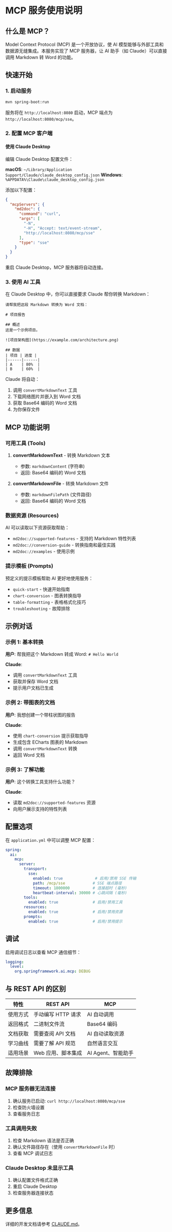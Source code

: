 # MCP 服务使用说明

## 什么是 MCP？

Model Context Protocol (MCP) 是一个开放协议，使 AI 模型能够与外部工具和数据源无缝集成。本服务实现了 MCP 服务器，让 AI 助手（如 Claude）可以直接调用 Markdown 转 Word 的功能。

## 快速开始

### 1. 启动服务

```bash
mvn spring-boot:run
```

服务将在 `http://localhost:8080` 启动，MCP 端点为 `http://localhost:8080/mcp/sse`。

### 2. 配置 MCP 客户端

#### 使用 Claude Desktop

编辑 Claude Desktop 配置文件：

**macOS**: `~/Library/Application Support/Claude/claude_desktop_config.json`
**Windows**: `%APPDATA%\Claude\claude_desktop_config.json`

添加以下配置：

```json
{
  "mcpServers": {
    "md2doc": {
      "command": "curl",
      "args": [
        "-N",
        "-H", "Accept: text/event-stream",
        "http://localhost:8080/mcp/sse"
      ],
      "type": "sse"
    }
  }
}
```

重启 Claude Desktop，MCP 服务器将自动连接。

### 3. 使用 AI 工具

在 Claude Desktop 中，你可以直接要求 Claude 帮你转换 Markdown：

```
请帮我把这段 Markdown 转换为 Word 文档：

# 项目报告

## 概述
这是一个示例项目。

![项目架构图](https://example.com/architecture.png)

## 数据
| 项目 | 进度 |
|------|------|
| A    | 80%  |
| B    | 60%  |
```

Claude 将自动：
1. 调用 `convertMarkdownText` 工具
2. 下载网络图片并嵌入到 Word 文档
3. 获取 Base64 编码的 Word 文档
4. 为你保存文件

## MCP 功能说明

### 可用工具 (Tools)

1. **convertMarkdownText** - 转换 Markdown 文本
   - 参数: `markdownContent` (字符串)
   - 返回: Base64 编码的 Word 文档

2. **convertMarkdownFile** - 转换 Markdown 文件
   - 参数: `markdownFilePath` (文件路径)
   - 返回: Base64 编码的 Word 文档

### 数据资源 (Resources)

AI 可以读取以下资源获取帮助：

- `md2doc://supported-features` - 支持的 Markdown 特性列表
- `md2doc://conversion-guide` - 转换指南和最佳实践
- `md2doc://examples` - 使用示例

### 提示模板 (Prompts)

预定义的提示模板帮助 AI 更好地使用服务：

- `quick-start` - 快速开始指南
- `chart-conversion` - 图表转换指导
- `table-formatting` - 表格格式化技巧
- `troubleshooting` - 故障排除

## 示例对话

### 示例 1: 基本转换

**用户**: 帮我把这个 Markdown 转成 Word: `# Hello World`

**Claude**:
- 调用 `convertMarkdownText` 工具
- 获取并保存 Word 文档
- 提示用户文档已生成

### 示例 2: 带图表的文档

**用户**: 我想创建一个带柱状图的报告

**Claude**:
- 使用 `chart-conversion` 提示获取指导
- 生成包含 ECharts 图表的 Markdown
- 调用 `convertMarkdownText` 转换
- 返回 Word 文档

### 示例 3: 了解功能

**用户**: 这个转换工具支持什么功能？

**Claude**:
- 读取 `md2doc://supported-features` 资源
- 向用户展示支持的特性列表

## 配置选项

在 `application.yml` 中可以调整 MCP 配置：

```yaml
spring:
  ai:
    mcp:
      server:
        transport:
          sse:
            enabled: true              # 启用/禁用 SSE 传输
            path: /mcp/sse            # SSE 端点路径
            timeout: 1800000          # 连接超时 (毫秒)
            heartbeat-interval: 30000 # 心跳间隔 (毫秒)
        tools:
          enabled: true               # 启用/禁用工具
        resources:
          enabled: true               # 启用/禁用资源
        prompts:
          enabled: true               # 启用/禁用提示
```

## 调试

启用调试日志以查看 MCP 通信细节：

```yaml
logging:
  level:
    org.springframework.ai.mcp: DEBUG
```

## 与 REST API 的区别

| 特性 | REST API | MCP |
|------|----------|-----|
| 使用方式 | 手动编写 HTTP 请求 | AI 自动调用 |
| 返回格式 | 二进制文件流 | Base64 编码 |
| 文档获取 | 需要查阅 API 文档 | AI 自动读取资源 |
| 学习曲线 | 需要了解 API 规范 | 自然语言交互 |
| 适用场景 | Web 应用、脚本集成 | AI Agent、智能助手 |

## 故障排除

### MCP 服务器无法连接

1. 确认服务已启动: `curl http://localhost:8080/mcp/sse`
2. 检查防火墙设置
3. 查看服务日志

### 工具调用失败

1. 检查 Markdown 语法是否正确
2. 确认文件路径存在（使用 `convertMarkdownFile` 时）
3. 查看 MCP 调试日志

### Claude Desktop 未显示工具

1. 确认配置文件格式正确
2. 重启 Claude Desktop
3. 检查服务器连接状态

## 更多信息

详细的开发文档请参考 [CLAUDE.md](CLAUDE.md)。
